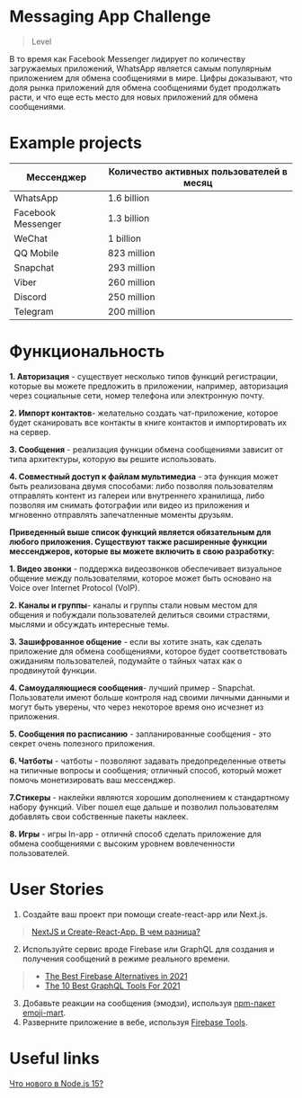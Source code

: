 # Messaging App Challenge

> Level

В то время как Facebook Messenger лидирует по количеству загружаемых приложений, WhatsApp является самым популярным приложением для обмена сообщениями в мире. 
Цифры доказывают, что доля рынка приложений для обмена сообщениями будет продолжать расти, и что еще есть место для новых приложений для обмена сообщениями.

# Example projects

Мессенджер  | Количество активных пользователей в месяц
------------- | -------------
WhatsApp   | 1.6 billion
Facebook Messenger | 1.3 billion
WeChat |	1 billion
QQ Mobile	| 823 million
Snapchat |	293 million
Viber	| 260 million
Discord	| 250 million
Telegram	| 200 million

# Функциональность

**1. Авторизация** - cуществует несколько типов функций регистрации, которые вы можете предложить в приложении, например, авторизация через социальные сети, номер телефона или электронную почту. 

**2. Импорт контактов**- желательно создать чат-приложение, которое будет сканировать все контакты в книге контактов и импортировать их на сервер.

**3. Сообщения** - реализация функции обмена сообщениями зависит от типа архитектуры, которую вы решите использовать.

**4. Совместный доступ к файлам мультимедиа** - эта функция может быть реализована двумя способами: либо позволяя пользователям отправлять контент из галереи или внутреннего хранилища, либо позволяя им снимать фотографии или видео из приложения и мгновенно отправлять запечатленные моменты друзьям.

**Приведенный выше список функций является обязательным для любого приложения.
Существуют также расширенные функции мессенджеров, которые вы можете включить в свою разработку:**

**1. Видео звонки** - поддержка видеозвонков обеспечивает визуальное общение между пользователями, которое может быть основано на Voice over Internet Protocol (VoIP).

**2. Каналы и группы**- каналы и группы стали новым местом для общения и побуждали пользователей делиться своими страстями, мыслями и обсуждать интересные темы.

**3. Зашифрованное общение** - если вы хотите знать, как сделать приложение для обмена сообщениями, которое будет соответствовать ожиданиям пользователей, подумайте о тайных чатах как о продвинутой функции.

**4. Самоудаляющиеся сообщения**- лучший пример - Snapchat. Пользователи имеют больше контроля над своими личными данными и могут быть уверены, что через некоторое время оно исчезнет из приложения.

**5. Сообщения по расписанию** - запланированные сообщения - это секрет очень полезного приложения.

**6. Чатботы** - чатботы - позволяют задавать предопределенные ответы на типичные вопросы и сообщения; отличный способ, который может помочь  монетизировать ваш мессенджер.

**7.Стикеры** - наклейки являются хорошим дополнением к стандартному набору функций. Viber пошел еще дальше и позволил пользователям добавлять свои собственные пакеты наклеек. 

**8. Игры** - игры In-app - отличнй способ сделать приложение для обмена сообщениями с высоким уровнем вовлеченности пользователей. 

# User Stories

1. Создайте ваш проект при помощи create-react-app или Next.js.
> [NextJS и Create-React-App. В чем разница?](https://habr.com/ru/company/timeweb/blog/536758/)
2. Используйте сервис вроде Firebase или GraphQL для создания и получения сообщений в режиме реального времени.
> - [The Best Firebase Alternatives in 2021](https://blog.back4app.com/the-best-firebase-alternatives/)
> - [The 10 Best GraphQL Tools For 2021](https://graphcms.com/blog/best-graphql-tools-2021)
3. Добавьте реакции на сообщения (эмодзи), используя [npm-пакет emoji-mart](https://www.npmjs.com/package/@ctrl/ngx-emoji-mart).
4. Разверните приложение в вебе, используя [Firebase Tools](https://firebase.google.com/docs/cli).

# Useful links

[Что нового в Node.js 15?](https://habr.com/ru/company/timeweb/blog/538782/)
